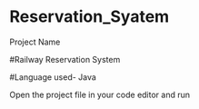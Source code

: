 # Reservation_Syatem

Project Name

#Railway Reservation System

#Language used- 
Java

Open the project file in your code editor and run



